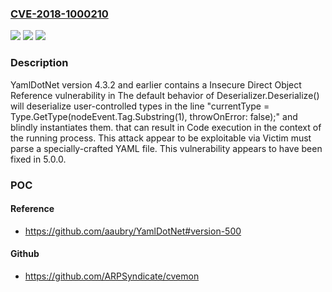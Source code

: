 ### [CVE-2018-1000210](https://cve.mitre.org/cgi-bin/cvename.cgi?name=CVE-2018-1000210)
![](https://img.shields.io/static/v1?label=Product&message=n%2Fa&color=blue)
![](https://img.shields.io/static/v1?label=Version&message=n%2Fa&color=blue)
![](https://img.shields.io/static/v1?label=Vulnerability&message=n%2Fa&color=brighgreen)

### Description

YamlDotNet version 4.3.2 and earlier contains a Insecure Direct Object Reference vulnerability in The default behavior of Deserializer.Deserialize() will deserialize user-controlled types in the line "currentType = Type.GetType(nodeEvent.Tag.Substring(1), throwOnError: false);" and blindly instantiates them. that can result in Code execution in the context of the running process. This attack appear to be exploitable via Victim must parse a specially-crafted YAML file. This vulnerability appears to have been fixed in 5.0.0.

### POC

#### Reference
- https://github.com/aaubry/YamlDotNet#version-500

#### Github
- https://github.com/ARPSyndicate/cvemon

